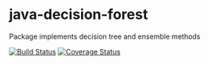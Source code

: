 # java-decision-forest

Package implements decision tree and ensemble methods

[![Build Status](https://travis-ci.org/chen0040/java-decision-forest.svg?branch=master)](https://travis-ci.org/chen0040/java-decision-forest) [![Coverage Status](https://coveralls.io/repos/github/chen0040/java-decision-forest/badge.svg?branch=master)](https://coveralls.io/github/chen0040/java-decision-forest?branch=master) 

